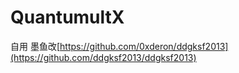 # QuantumultX
自用 墨鱼改[https://github.com/0xderon/ddgksf2013](https://github.com/ddgksf2013/ddgksf2013)
